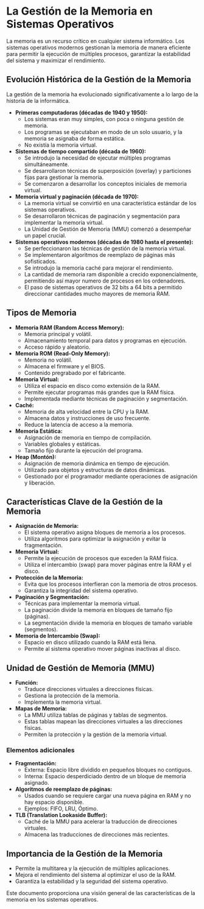 # La Gestión de la Memoria en Sistemas Operativos

La memoria es un recurso crítico en cualquier sistema informático. Los sistemas operativos modernos gestionan la memoria de manera eficiente para permitir la ejecución de múltiples procesos, garantizar la estabilidad del sistema y maximizar el rendimiento.

## Evolución Histórica de la Gestión de la Memoria

La gestión de la memoria ha evolucionado significativamente a lo largo de la historia de la informática.

* **Primeras computadoras (décadas de 1940 y 1950):**
    * Los sistemas eran muy simples, con poca o ninguna gestión de memoria.
    * Los programas se ejecutaban en modo de un solo usuario, y la memoria se asignaba de forma estática.
    * No existía la memoria virtual.
* **Sistemas de tiempo compartido (década de 1960):**
    * Se introdujo la necesidad de ejecutar múltiples programas simultáneamente.
    * Se desarrollaron técnicas de superposición (overlay) y particiones fijas para gestionar la memoria.
    * Se comenzaron a desarrollar los conceptos iniciales de memoria virtual.
* **Memoria virtual y paginación (década de 1970):**
    * La memoria virtual se convirtió en una característica estándar de los sistemas operativos.
    * Se desarrollaron técnicas de paginación y segmentación para implementar la memoria virtual.
    * La Unidad de Gestión de Memoria (MMU) comenzó a desempeñar un papel crucial.
* **Sistemas operativos modernos (décadas de 1980 hasta el presente):**
    * Se perfeccionaron las técnicas de gestión de la memoria virtual.
    * Se implementaron algoritmos de reemplazo de páginas más sofisticados.
    * Se introdujo la memoria caché para mejorar el rendimiento.
    * La cantidad de memoria ram disponible a crecido exponencialmente, permitiendo así mayor numero de procesos en los ordenadores.
    * El paso de sistemas operativos de 32 bits a 64 bits a permitido direccionar cantidades mucho mayores de memoria RAM.

## Tipos de Memoria

* **Memoria RAM (Random Access Memory):**
    * Memoria principal y volátil.
    * Almacenamiento temporal para datos y programas en ejecución.
    * Acceso rápido y aleatorio.
* **Memoria ROM (Read-Only Memory):**
    * Memoria no volátil.
    * Almacena el firmware y el BIOS.
    * Contenido pregrabado por el fabricante.
* **Memoria Virtual:**
    * Utiliza el espacio en disco como extensión de la RAM.
    * Permite ejecutar programas más grandes que la RAM física.
    * Implementada mediante técnicas de paginación y segmentación.
* **Caché:**
    * Memoria de alta velocidad entre la CPU y la RAM.
    * Almacena datos y instrucciones de uso frecuente.
    * Reduce la latencia de acceso a la memoria.
* **Memoria Estática:**
    * Asignación de memoria en tiempo de compilación.
    * Variables globales y estáticas.
    * Tamaño fijo durante la ejecución del programa.
* **Heap (Montón):**
    * Asignación de memoria dinámica en tiempo de ejecución.
    * Utilizado para objetos y estructuras de datos dinámicas.
    * Gestionado por el programador mediante operaciones de asignación y liberación.

## Características Clave de la Gestión de la Memoria

* **Asignación de Memoria:**
    * El sistema operativo asigna bloques de memoria a los procesos.
    * Utiliza algoritmos para optimizar la asignación y evitar la fragmentación.
* **Memoria Virtual:**
    * Permite la ejecución de procesos que exceden la RAM física.
    * Utiliza el intercambio (swap) para mover páginas entre la RAM y el disco.
* **Protección de la Memoria:**
    * Evita que los procesos interfieran con la memoria de otros procesos.
    * Garantiza la integridad del sistema operativo.
* **Paginación y Segmentación:**
    * Técnicas para implementar la memoria virtual.
    * La paginación divide la memoria en bloques de tamaño fijo (páginas).
    * La segmentación divide la memoria en bloques de tamaño variable (segmentos).
* **Memoria de Intercambio (Swap):**
    * Espacio en disco utilizado cuando la RAM está llena.
    * Permite al sistema operativo mover páginas inactivas al disco.

## Unidad de Gestión de Memoria (MMU)

* **Función:**
    * Traduce direcciones virtuales a direcciones físicas.
    * Gestiona la protección de la memoria.
    * Implementa la memoria virtual.
* **Mapas de Memoria:**
    * La MMU utiliza tablas de páginas y tablas de segmentos.
    * Estas tablas mapean las direcciones virtuales a las direcciones físicas.
    * Permiten la protección y la gestión de la memoria virtual.

### Elementos adicionales

* **Fragmentación:**
    * Externa: Espacio libre dividido en pequeños bloques no contiguos.
    * Interna: Espacio desperdiciado dentro de un bloque de memoria asignado.
* **Algoritmos de reemplazo de páginas:**
    * Usados cuando se requiere cargar una nueva página en RAM y no hay espacio disponible.
    * Ejemplos: FIFO, LRU, Óptimo.
* **TLB (Translation Lookaside Buffer):**
    * Caché de la MMU para acelerar la traducción de direcciones virtuales.
    * Almacena las traducciones de direcciones más recientes.

## Importancia de la Gestión de la Memoria

* Permite la multitarea y la ejecución de múltiples aplicaciones.
* Mejora el rendimiento del sistema al optimizar el uso de la RAM.
* Garantiza la estabilidad y la seguridad del sistema operativo.

Este documento proporciona una visión general de las características de la memoria en los sistemas operativos.
